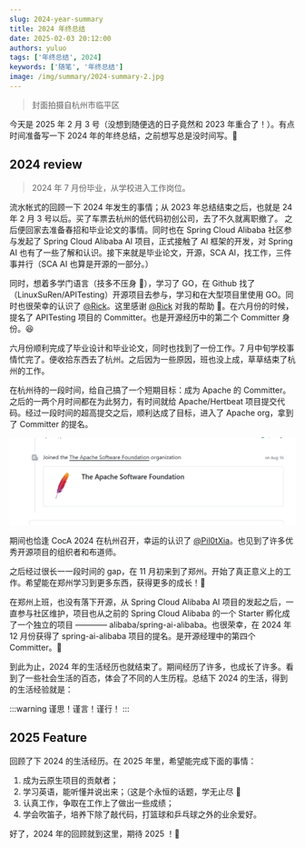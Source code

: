 ```yaml
---
slug: 2024-year-summary
title: 2024 年终总结
date: 2025-02-03 20:12:00
authors: yuluo
tags: ['年终总结', 2024]
keywords: ['随笔', '年终总结']
image: /img/summary/2024-summary-2.jpg
---
```


> 封面拍摄自杭州市临平区

<!-- truncate -->

今天是 2025 年 2 月 3 号（没想到随便选的日子竟然和 2023 年重合了！）。有点时间准备写一下 2024 年的年终总结，之前想写总是没时间写。🤣

## 2024 review 

> 2024 年 7 月份毕业，从学校进入工作岗位。

流水帐式的回顾一下 2024 年发生的事情；从 2023 年总结结束之后，也就是 24 年 2 月 3 号以后。买了车票去杭州的低代码初创公司，去了不久就离职撤了。
之后便回家去准备春招和毕业论文的事情。同时也在 Spring Cloud Alibaba 社区参与发起了 Spring Cloud Alibaba AI 项目，正式接触了 AI 框架的开发，对 Spring AI
也有了一些了解和认识。接下来就是毕业论文，开源，SCA AI，找工作，三件事并行（SCA AI 也算是开源的一部分。）

同时，想着多学门语言（技多不压身 🤣），学习了 GO，在 Github 找了（LinuxSuRen/APITesting）开源项目去参与，学习和在大型项目里使用 GO。同时也很荣幸的认识了 [@Rick](https://github.com/LinuxSuRen/api-testing)。这里感谢 [@Rick](https://github.com/LinuxSuRen/api-testing) 对我的帮助 🫡。在六月份的时候，提名了 APITesting 项目的 Committer。也是开源经历中的第二个 Committer 身份。😆

六月份顺利完成了毕业设计和毕业论文，同时也找到了一份工作。7 月中旬学校事情忙完了。便收拾东西去了杭州。之后因为一些原因，班也没上成，草草结束了杭州的工作。

在杭州待的一段时间，给自己搞了一个短期目标：成为 Apache 的 Committer。之后的一两个月时间都在为此努力，有时间就给 Apache/Hertbeat 项目提交代码。经过一段时间的超高提交之后，顺利达成了目标，进入了 Apache org，拿到了 Committer 的提名。

![Apache Org](/img/summary/2024-summary-1.jpg)

期间也恰逢 CocA 2024 在杭州召开，幸运的认识了 [@Pil0tXia](https://github.com/Pil0tXia)。也见到了许多优秀开源项目的组织者和布道师。

之后经过很长一一段时间的 gap，在 11 月初来到了郑州。开始了真正意义上的工作。希望能在郑州学习到更多东西，获得更多的成长！🫡

在郑州上班，也没有落下开源，从 Spring Cloud Alibaba AI 项目的发起之后，一直参与社区维护，项目也从之前的 Spring Cloud Alibaba 的一个 Starter 孵化成了一个独立的项目 ———— alibaba/spring-ai-alibaba。也很荣幸，在 2024 年 12 月份获得了 spring-ai-alibaba 项目的提名。是开源经理中的第四个 Committer。🎉

到此为止，2024 年的生活经历也就结束了。期间经历了许多，也成长了许多。看到了一些社会生活的百态，体会了不同的人生历程。总结下 2024 的生活，得到的生活经验就是：

:::warning
谨思！谨言！谨行！
:::

## 2025 Feature 

回顾了下 2024 的生活经历。在 2025 年里，希望能完成下面的事情：

1. 成为云原生项目的贡献者；
2. 学习英语，能听懂并说出来；（这是个永恒的话题，学无止尽 🤔
3. 认真工作，争取在工作上了做出一些成绩；
4. 学会吹笛子，培养下除了敲代码，打篮球和乒乓球之外的业余爱好。

好了，2024 年的回顾就到这里，期待 2025 ！🎉
